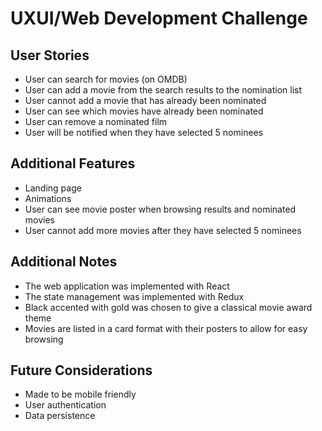 # UXUI/Web Development Challenge

## User Stories
- User can search for movies (on OMDB)
- User can add a movie from the search results to the nomination list
- User cannot add a movie that has already been nominated
- User can see which movies have already been nominated
- User can remove a nominated film
- User will be notified when they have selected 5 nominees

## Additional Features
- Landing page
- Animations
- User can see movie poster when browsing results and nominated movies
- User cannot add more movies after they have selected 5 nominees

## Additional Notes
- The web application was implemented with React
- The state management was implemented with Redux
- Black accented with gold was chosen to give a classical movie award theme
- Movies are listed in a card format with their posters to allow for easy browsing

## Future Considerations
- Made to be mobile friendly
- User authentication
- Data persistence